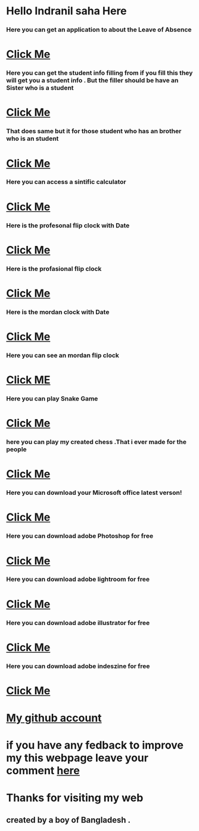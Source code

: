 # Hello Indranil saha Here
### Here you can get an application to about the Leave of Absence
# [ Click Me ](https://indranilsaha84.github.io/application) 
### Here you can get the student info filling from if you fill this they will get you a student info . But the filler should be have an Sister who is a student
# [ Click Me ](https://indranilsaha84.github.io/sealf%201)
### That does same but it for those student who has an brother who is an student
# [ Click Me ](https://indranilsaha84.github.io/sealf%202.html)
### Here you can access a sintific calculator
# [ Click Me ](https://indranilsaha84.github.io/sintific%20calculator.html)
### Here is the profesonal flip clock with Date
# [ Click Me ](https://indranilsaha84.github.io/profasional%20flip%20clock%20with%20date.HTML)
### Here is the profasional flip clock 
# [ Click Me ](http://indranilsaha84.github.io/profasional%20flip%20clock.HTML)
### Here is the mordan clock with Date
# [ Click Me ](http://indranilsaha84.github.io/mordan%20flip%20clock%20with%20Date.HTML)
### Here you can see an mordan flip clock
# [ Click ME](https://indranilsaha84.github.io/clock.HTML)
### Here you can play Snake Game 
# [ Click Me ](https://indranilsaha84.github.io/Snake%20Game%20pro.html)
### here you can play my created chess .That i ever made for the people 
# [ Click Me ](https://www.chess.com/)
###  Here you can download your Microsoft office latest verson!
# [ Click Me ](https://config.office.com/deploymentsettings)
### Here you can download adobe Photoshop for free
# [ Click Me ](https://softzar.com/adobe-photoshop-cc-2022-free-download/)
### Here you can download adobe lightroom for free
# [ Click Me ](https://softzar.com/adobe-lightroom-classic-2022/)
### Here you can download adobe illustrator for free
# [ Click Me ](https://softzar.com/adobe-illustrator-cc-2022/)
### Here you can download adobe indeszine for free
# [ Click Me ](https://softzar.com/adobe-indesign-2022-free-download/)
# [ My github account ](https://github.com/Indranilsaha84)
# if you have any fedback to improve my this webpage leave your comment [here](https://indranilsaha84.github.io/comment.html)
# Thanks for visiting my web
## created by a boy of Bangladesh .
